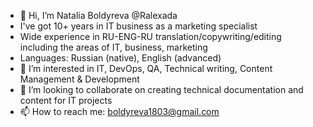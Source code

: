 - 👋 Hi, I’m Natalia Boldyreva @Ralexada
- I've got 10+ years in IT business as a marketing specialist
- Wide experience in RU-ENG-RU translation/copywriting/editing including the areas of IT, business, marketing
- Languages: Russian (native), English (advanced)
- 👀 I’m interested in IT, DevOps, QA, Technical writing, Content Management & Development
- 💞️ I’m looking to collaborate on creating technical documentation and content for IT projects
- 📫 How to reach me: boldyreva1803@gmail.com 


<!---
Ralexada/Ralexada is a ✨ special ✨ repository because its `README.md` (this file) appears on your GitHub profile.
You can click the Preview link to take a look at your changes.
--->
